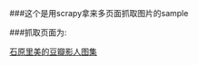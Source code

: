 ###这个是用scrapy拿来多页面抓取图片的sample

###抓取页面为:

[石原里美的豆瓣影人图集](http://movie.douban.com/celebrity/1016930/)
